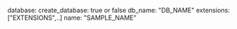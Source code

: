   database:
    create_database: true or false
    db_name: "DB_NAME"
    extensions: ["EXTENSIONS",..]
    name: "SAMPLE_NAME"